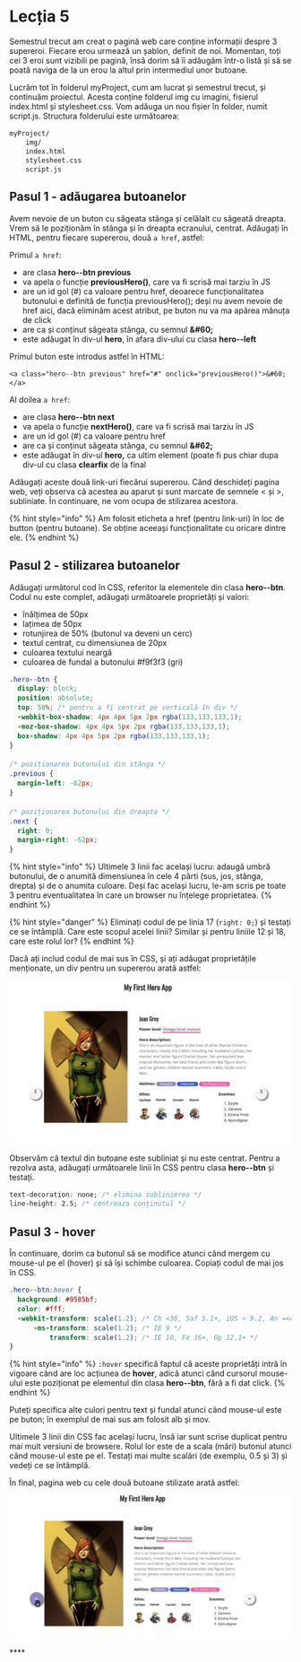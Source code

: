 # Lecția 5

Semestrul trecut am creat o pagină web care conține informații despre 3 supereroi. Fiecare erou urmează un șablon, definit de noi. Momentan, toți cei 3 eroi sunt vizibili pe pagină, însă dorim să îi adăugăm într-o listă și să se poată naviga de la un erou la altul prin intermediul unor butoane.

Lucrăm tot în folderul myProject, cum am lucrat și semestrul trecut, și continuăm proiectul. Acesta conține folderul img cu imagini, fisierul index.html și stylesheet.css. Vom adăuga un nou fișier în folder, numit script.js. Structura folderului este următoarea:

```text
myProject/
    img/
    index.html
    stylesheet.css
    script.js
```

## Pasul 1 - adăugarea butoanelor

Avem nevoie de un buton cu săgeata stânga și celălalt cu săgeată dreapta. Vrem să le poziționăm în stânga și în dreapta ecranului, centrat. Adăugați în HTML, pentru fiecare supererou, două `a href`, astfel:

Primul `a href`:

* are clasa **hero--btn previous**
* va apela o funcție **previousHero\(\)**, care va fi scrisă mai tarziu în JS
* are un id gol \(\#\) ca valoare pentru href, deoarece funcționalitatea butonului e definită de funcția previousHero\(\); deși nu avem nevoie de href aici, dacă eliminăm acest atribut, pe buton nu va ma apărea mânuța de click
* are ca și conținut săgeata stânga, cu semnul **&\#60;**
* este adăugat în div-ul **hero**, în afara div-ului cu clasa **hero--left**

Primul buton este introdus astfel în HTML:

```markup
<a class="hero--btn previous" href="#" onclick="previousHero()">&#60;</a>
```

Al doilea `a href`:

* are clasa **hero--btn next**
* va apela o funcție **nextHero\(\)**, care va fi scrisă mai tarziu în JS
* are un id gol \(\#\) ca valoare pentru href
* are ca și conținut săgeata stânga, cu semnul **&\#62;**
* este adăugat în div-ul **hero,** ca ultim element \(poate fi pus chiar dupa div-ul cu clasa **clearfix** de la final

Adăugați aceste două link-uri fiecărui supererou. Când deschideți pagina web, veți observa că acestea au aparut și sunt marcate de semnele &lt; și &gt;, subliniate. În continuare, ne vom ocupa de stilizarea acestora. 

{% hint style="info" %}
Am folosit eticheta a href \(pentru link-uri\) în loc de button \(pentru butoane\). Se obține aceeași funcționalitate cu oricare dintre ele.
{% endhint %}

## Pasul 2 - stilizarea butoanelor

Adăugați următorul cod în CSS, referitor la elementele din clasa **hero--btn**. Codul nu este complet, adăugați următoarele proprietăți și valori:

* înălțimea de 50px
* lațimea de 50px
* rotunjirea de 50% \(butonul va deveni un cerc\)
* textul centrat, cu dimensiunea de 20px
* culoarea textului neargă
* culoarea de fundal a butonului \#f9f3f3 \(gri\)

```css
.hero--btn {
  display: block;
  position: absolute;
  top: 50%; /* pentru a fi centrat pe verticală în div */
  -webkit-box-shadow: 4px 4px 5px 2px rgba(133,133,133,1);
  -moz-box-shadow: 4px 4px 5px 2px rgba(133,133,133,1);
  box-shadow: 4px 4px 5px 2px rgba(133,133,133,1);
}

/* poziționarea butonului din stânga */
.previous {
  margin-left: -62px;
}

/* poziționarea butonului din dreapta */
.next {
  right: 0;
  margin-right: -62px;
}
```

{% hint style="info" %}
Ultimele 3 linii fac același lucru: adaugă umbră butonului, de o anumită dimensiunea în cele 4 părti \(sus, jos, stânga, drepta\) și de o anumita culoare. Deși fac același lucru, le-am scris pe toate 3 pentru eventualitatea în care un browser nu înțelege proprietatea.
{% endhint %}

{% hint style="danger" %}
Eliminați codul de pe linia 17 \(`right: 0;`\) și testați ce se întâmplă. Care este scopul acelei linii? Similar și pentru liniile 12 și 18, care este rolul lor?
{% endhint %}

Dacă ați includ codul de mai sus în CSS, și ați adăugat proprietățile menționate, un div pentru un supererou arată astfel:

![](../.gitbook/assets/screenshot-2020-03-17-at-21.00.45.png)

Observăm că textul din butoane este subliniat și nu este centrat. Pentru a rezolva asta, adăugați următoarele linii în CSS pentru clasa **hero--btn** și testați.

```css
text-decoration: none; /* elimina sublinierea */
line-height: 2.5; /* centreaza conținutul */
```

## Pasul 3 - hover

În continuare, dorim ca butonul să se modifice atunci când mergem cu mouse-ul pe el \(hover\) și să își schimbe culoarea. Copiați codul de mai jos în CSS. 

```css
.hero--btn:hover {
  background: #9585bf;
  color: #fff;
  -webkit-transform: scale(1.2); /* Ch <36, Saf 5.1+, iOS < 9.2, An =<4.4.4 */
      -ms-transform: scale(1.2); /* IE 9 */
          transform: scale(1.2); /* IE 10, Fx 16+, Op 12.1+ */
}
```

{% hint style="info" %}
`:hover` specifică faptul că aceste proprietăți intră în vigoare când are loc acțiunea de **hover**, adică atunci când cursorul mouse-ului este poziționat pe elementul din clasa **hero--btn**, fără a fi dat click.
{% endhint %}

Puteți specifica alte culori pentru text și fundal atunci când mouse-ul este pe buton; în exemplul de mai sus am folosit alb și mov.

Ultimele 3 linii din CSS fac același lucru, însă iar sunt scrise duplicat pentru mai mult versiuni de browsere. Rolul lor este de a scala \(mări\) butonul atunci când mouse-ul este pe el. Testați mai multe scalări \(de exemplu, 0.5 și 3\) și vedeți ce se întâmplă.

În final, pagina web cu cele două butoane stilizate arată astfel:

![](../.gitbook/assets/group-7.png)

\*\*\*\*



